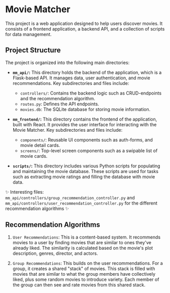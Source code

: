 # Movie Matcher

This project is a web application designed to help users discover movies. It consists of a frontend application, a backend API, and a collection of scripts for data management.

## Project Structure

The project is organized into the following main directories:

-   **`mm_api/`:** This directory holds the backend of the application, which is a Flask-based API. It manages data, user authentication, and movie recommendations. Key subdirectories and files include:
    -   `controllers/`: Contains the backend logic such as CRUD-endpoints and the recommendation algorithm.
    -   `routes.py`: Defines the API endpoints.
    -   `movies.db`: The SQLite database for storing movie information.

-   **`mm_frontend/`:** This directory contains the frontend of the application, built with React. It provides the user interface for interacting with the Movie Matcher. Key subdirectories and files include:
    -   `components/`: Reusable UI components such as auth-forms, and movie detail cards.
    -   `screens/`: Top-level screen components such as a swipable list of movie cards.

-   **`scripts/`:** This directory includes various Python scripts for populating and maintaining the movie database. These scripts are used for tasks such as extracting movie ratings and filling the database with movie data.

✨ Interesting files: `mm_api/controllers/group_recommendation_controller.py` and `mm_api/controllers/user_recommendation_controller.py` for the different recommendation algorithms ✨

## Recommendation Algorithms
 1. `User Recommendations`: This is a content-based system. It recommends movies to a user by finding movies that are similar to ones they've
  already liked. The similarity is calculated based on the movie's plot description, genres, director, and actors.

2. `Group Recommendations`: This builds on the user recommendations. For a group, it creates a shared "stack" of movies. This stack is filled
  with movies that are similar to what the group members have collectively liked, plus some random movies to introduce variety. Each member of
  the group can then see and rate movies from this shared stack.
